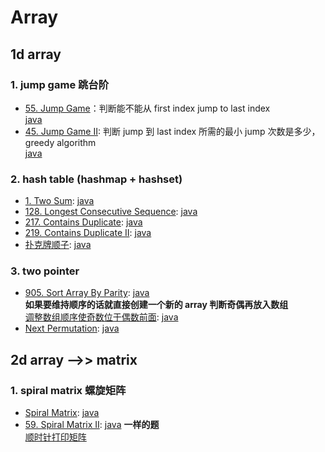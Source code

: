 # Array

## 1d array

### 1. jump game 跳台阶

- [55. Jump Game](https://leetcode.com/problems/jump-game/)：判断能不能从 first index jump to last index  
  [java](/solution_java/0055_Jump_Game.java)
- [45. Jump Game II](https://leetcode.com/problems/jump-game-ii/): 判断 jump 到 last index 所需的最小 jump 次数是多少，greedy algorithm  
  [ java](/solution_java/0045_Jump_Game_II.java)

### 2. hash table (hashmap + hashset)

- [1. Two Sum](https://leetcode.com/problems/two-sum/):
  [java](/solution_java/001_Two_Sum.java)
- [128. Longest Consecutive Sequence](https://leetcode.com/problems/longest-consecutive-sequence/):
  [java](/solution_java/0128_Longest_Consecutive_Sequence.java)
- [217. Contains Duplicate](https://leetcode.com/problems/contains-duplicate/):
  [java](/solution_java/0217_Contains_Duplicate.java)
- [219. Contains Duplicate II](https://leetcode.com/problems/contains-duplicate-ii/):
  [java](/solution_java/0219_Contains_Duplicate_II.java)
- [扑克牌顺子](https://www.nowcoder.com/practice/762836f4d43d43ca9deb273b3de8e1f4?tpId=13&&tqId=11198&rp=1&ru=/ta/coding-interviews&qru=/ta/coding-interviews/question-ranking):
  [java](/牛客网/JZ45_扑克牌顺子.java)

### 3. two pointer

- [905. Sort Array By Parity](https://leetcode.com/problems/sort-array-by-parity/):
  [java](/solution_java/0905_Sort_Array_By_Parity.java)  
  **如果要维持顺序的话就直接创建一个新的 array 判断奇偶再放入数组**  
  [调整数组顺序使奇数位于偶数前面](https://www.nowcoder.com/practice/ef1f53ef31ca408cada5093c8780f44b?tpId=13&&tqId=11166&rp=1&ru=/ta/coding-interviews&qru=/ta/coding-interviews/question-ranking):
  [java](/牛客网/JZ13_调整数组顺序使奇数位于偶数前面.java)
- [Next Permutation](https://leetcode.com/problems/next-permutation/):
  [java](/solution_java/0031_Next_Permutation.java)

## 2d array -->> matrix

### 1. spiral matrix 螺旋矩阵

- [Spiral Matrix](https://leetcode.com/problems/spiral-matrix/):
  [java](/solution_java/0054_Spiral_Matrix.java)
- [59. Spiral Matrix II](https://leetcode.com/problems/spiral-matrix-ii/):
  [java](/solution_java/0059_Spiral_Matrix_II.java)
  **一样的题**  
  [顺时针打印矩阵](https://www.nowcoder.com/practice/9b4c81a02cd34f76be2659fa0d54342a?tpId=13&&tqId=11172&rp=1&ru=/ta/coding-interviews&qru=/ta/coding-interviews/question-ranking)
